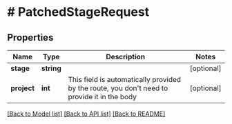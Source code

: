 # # PatchedStageRequest

## Properties

Name | Type | Description | Notes
------------ | ------------- | ------------- | -------------
**stage** | **string** |  | [optional]
**project** | **int** | This field is automatically provided by the route, you don&#39;t need to provide it in the body | [optional]

[[Back to Model list]](../../README.md#models) [[Back to API list]](../../README.md#endpoints) [[Back to README]](../../README.md)
